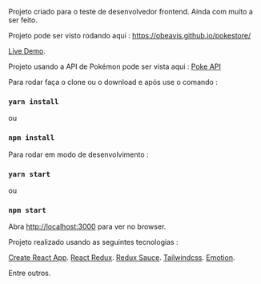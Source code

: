 Projeto criado para o teste de desenvolvedor frontend.
Ainda com muito a ser feito.

Projeto pode ser visto rodando aqui : https://obeavis.github.io/pokestore/

[Live Demo](https://obeavis.github.io/pokestore/).


Projeto usando a API de Pokémon pode ser vista aqui :
[Poke API](https://pokeapi.co/)


Para rodar faça o clone ou o download e após use o comando : 
### `yarn install`
ou
### `npm install`

Para rodar em modo de desenvolvimento : 
### `yarn start`
ou
### `npm start`

Abra [http://localhost:3000](http://localhost:3000) para ver no browser.

Projeto realizado usando as seguintes tecnologias : 

[Create React App](https://github.com/facebook/create-react-app).
[React Redux](https://github.com/reduxjs/react-redux).
[Redux Sauce](https://github.com/jkeam/reduxsauce).
[Tailwindcss](https://tailwindcss.com/).
[Emotion](https://emotion.sh/docs/introduction).

Entre outros.


